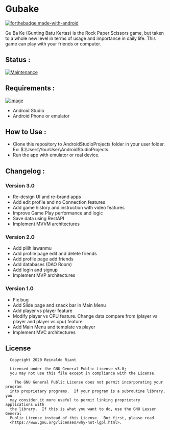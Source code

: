 # Gubake
[![forthebadge made-with-android](https://forthebadge.com/images/badges/built-for-android.svg)](https://www.android.com/)


Gu Ba Ke (Gunting Batu Kertas) is the Rock Paper Scissors game, but taken to a whole new level in terms of usage and importance in daily life. This game can play with your friends or computer. 

## Status :

[![Maintenance](https://img.shields.io/badge/Maintained%3F-yes-green.svg)](https://github.com/reinaldoriant/GubakeGame)

## Requirements :

[![image](https://img.shields.io/badge/Android-3DDC84?style=for-the-badge&logo=android&logoColor=white)](https://www.android.com/)

- Android Studio
- Android Phone or emulator

## How to Use :

- Clone this repository to AndroidStudioProjects folder in your user folder. Ex: $:\Users\YourUser\AndroidStudioProjects\.
- Run the app with emulator or real device.

## Changelog :

### Version 3.0 
- Re-design UI and re-brand apps
- Add edit profile and no Connection features
- Add game history and instruction with video features
- Improve Game Play performance and logic
- Save data using RestAPI
- Implement MVVM architectures

### Version 2.0 
- Add pilih lawanmu
- Add profile page edit and delete friends
- Add profile page add friends
- Add databases (DAO Room)
- Add login and signup
- Implement MVP architectures

### Version 1.0 
- Fix bug 
- Add Slide page and snack bar in Main Menu
- Add player vs player feature
- Modify player vs CPU feature. Change  data compare from  (player vs player and player vs cpu) feature
- Add Main Menu and template vs player
- Implement MVC architectures

  
 ## License 
      Copyright 2020 Reinaldo Riant

      Licensed under the GNU General Public License v3.0;
      you may not use this file except in compliance with the License.

        The GNU General Public License does not permit incorporating your program
      into proprietary programs.  If your program is a subroutine library, you
      may consider it more useful to permit linking proprietary applications with
      the library.  If this is what you want to do, use the GNU Lesser General
      Public License instead of this License.  But first, please read
      <https://www.gnu.org/licenses/why-not-lgpl.html>.
